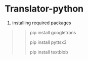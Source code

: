 # Translator-python
1. installing required packages
>> pip install googletrans
>> 
>> pip install pyttsx3
>> 
>> pip install textblob
